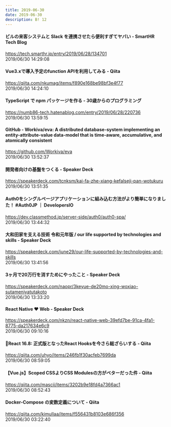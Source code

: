 ```yaml
---
title: 2019-06-30
date: 2019-06-30
description: B! 12
---
```


#### ビルの来客システムと Slack を連携させたら便利すぎてヤバい - SmartHR Tech Blog
https://tech.smarthr.jp/entry/2019/06/28/134701<br>
2019/06/30 14:29:08<br>


#### Vue3.xで導入予定のfunction APIを利用してみる - Qiita
https://qiita.com/nkumag/items/f890e168be98bf3e4f77<br>
2019/06/30 14:24:10<br>


#### TypeScript で npm パッケージを作る - 30歳からのプログラミング
https://numb86-tech.hatenablog.com/entry/2019/06/28/220736<br>
2019/06/30 13:59:15<br>


#### GitHub - Workiva/eva: A distributed database-system implementing an entity-attribute-value data-model that is time-aware, accumulative, and atomically consistent
https://github.com/Workiva/eva<br>
2019/06/30 13:52:37<br>


#### 開発者向けの基盤をつくる - Speaker Deck
https://speakerdeck.com/tcnksm/kai-fa-zhe-xiang-kefalseji-pan-wotukuru<br>
2019/06/30 13:51:35<br>


#### Auth0をシングルページアプリケーションに組み込む方法がより簡単になりました！ #Auth0JP ｜ DevelopersIO
https://dev.classmethod.jp/server-side/auth0/auth0-spa/<br>
2019/06/30 13:44:32<br>


#### 大和田家を支える技術 令和元年版 / our life supported by technologies and skills - Speaker Deck
https://speakerdeck.com/june29/our-life-supported-by-technologies-and-skills<br>
2019/06/30 13:41:56<br>


#### 3ヶ月で20万行を消すためにやったこと - Speaker Deck
https://speakerdeck.com/naopr/3keyue-de20mo-xing-woxiao-sutameniyatutakoto<br>
2019/06/30 13:33:20<br>


#### React Native ❤️ Web - Speaker Deck
https://speakerdeck.com/nkzn/react-native-web-39efd7be-91ca-4fa1-8775-da217634e6c9<br>
2019/06/30 09:10:16<br>


#### 🎉React 16.8: 正式版となったReact Hooksを今さら総ざらいする - Qiita
https://qiita.com/uhyo/items/246fb1f30acfeb7699da<br>
2019/06/30 08:59:05<br>


#### 【Vue.js】Scoped CSSよりCSS Modulesの方がベターだった件 - Qiita
https://qiita.com/mascii/items/3202b9e18fd4a7366ac1<br>
2019/06/30 08:52:43<br>


#### Docker-Compose の変数定義について - Qiita
https://qiita.com/kimullaa/items/f556431b8103e686f356<br>
2019/06/30 03:22:40<br>


